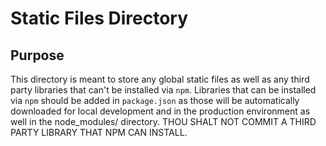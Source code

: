 # Static Files Directory

## Purpose
This directory is meant to store any global static files as well as any third
party libraries that can't be installed via `npm`. Libraries that can be
installed via `npm` should be added in `package.json` as those will be
automatically downloaded for local development and in the production environment
as well in the node_modules/ directory. THOU SHALT NOT COMMIT A THIRD PARTY 
LIBRARY THAT NPM CAN INSTALL.
